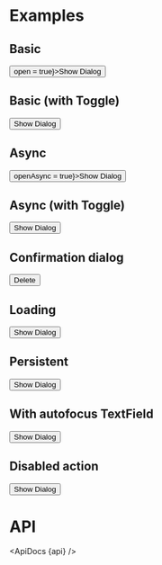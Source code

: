 <script>
  import { mdiTrashCan } from '@mdi/js';

  import api from '$lib/components/Dialog.svelte?raw&sveld';
  import ApiDocs from '$lib/components/ApiDocs.svelte';

  import Button from '$lib/components/Button.svelte';
  import Dialog from '$lib/components/Dialog.svelte';
  import Preview from '$lib/components/Preview.svelte';
  import TextField from '$lib/components/TextField.svelte';
  import Toggle from '$lib/components/Toggle.svelte';

  let open = false;
  let openAsync = false;
  let loading = false;
</script>

<h1>Examples</h1>

<h2>Basic</h2>

<Preview>
  <Button on:click={() => open = true}>Show Dialog</Button>
  <Dialog bind:open>
    <div slot="title">Are you sure you want to do that?</div>
    <div slot="actions">
      <Button variant="filled" color="blue">
        Close
      </Button>
    </div>
  </Dialog>
</Preview>

<h2>Basic (with Toggle)</h2>

<Preview>
  <Toggle let:on={open} let:toggle>
    <Button on:click={toggle}>Show Dialog</Button>
    <Dialog {open} on:close={toggle}>
      <div slot="title">Are you sure you want to do that?</div>
      <div slot="actions">
        <Button variant="filled" color="blue">
          Close
        </Button>
      </div>
    </Dialog>
  </Toggle>
</Preview>

<h2>Async</h2>

<Preview>
  <Button on:click={() => openAsync = true}>Show Dialog</Button>
  <Dialog bind:open={openAsync} {loading} persistent={loading}>
    <div slot="title">Are you sure you want to do that?</div>
    <div slot="actions">
      <Button
        on:click={(e) => {
            // Wait for response before closing (done explicitly)
          e.stopPropagation();
          loading = true;
          setTimeout(() => {
            loading = false;
            openAsync = false
          }, 1000)
        }}
        variant="filled" color="blue"
      >
        Save
      </Button>
      <Button>Cancel</Button>
    </div>
  </Dialog>
</Preview>

<h2>Async (with Toggle)</h2>

<Preview>
  <Toggle let:on={open} let:toggleOn let:toggleOff>
    <Button on:click={toggleOn}>Show Dialog</Button>
    <Dialog {open} on:close={toggleOff} {loading} persistent={loading}>
      <div slot="title">Are you sure you want to do that?</div>
      <div slot="actions">
        <Button
          on:click={(e) => {
            // Wait for response before closing (done explicitly)
            e.stopPropagation();
            loading = true;
            setTimeout(() => {
              loading = false;
              toggleOff();
            }, 1000)
          }}
          variant="filled" color="blue"
        >
          Save
        </Button>
        <Button>Cancel</Button>
      </div>
    </Dialog>
  </Toggle>
</Preview>

<h2>Confirmation dialog</h2>

<Preview>
  <Toggle let:on={open} let:toggle>
    <Button icon={mdiTrashCan} on:click={toggle} class="text-red-500">
      Delete
    </Button>
    <Dialog {open} on:close={toggle}>
      <div slot="title">Are you sure?</div>
      <div class="px-6 py-3">
        This will permanently delete the item and can not be undone.
      </div>
      <div slot="actions">
        <Button
          on:click={() => { console.log('Deleting item...') }}
          class="bg-red-500 text-white hover:bg-red-600"
        >
          Yes, delete item
        </Button>
        <Button>Cancel</Button>
      </div>
    </Dialog>
  </Toggle>
</Preview>

<h2>Loading</h2>

<Preview>
  <Toggle let:on={open} let:toggle>
    <Button on:click={toggle}>Show Dialog</Button>
    <Dialog {open} on:close={toggle} loading>
      <div slot="title">Are you sure you want to do that?</div>
      <div slot="actions">
        <Button variant="filled" color="blue">
          Close
        </Button>
      </div>
    </Dialog>
  </Toggle>
</Preview>

<h2>Persistent</h2>

<Preview>
  <Toggle let:on={open} let:toggle>
    <Button on:click={toggle}>Show Dialog</Button>
    <Dialog {open} on:close={toggle} persistent>
      <div slot="title">Are you sure you want to do that?</div>
      <div slot="actions">
        <Button variant="filled" color="blue">Yes</Button>
        <Button>No</Button>
      </div>
    </Dialog>
  </Toggle>
</Preview>

<h2>With autofocus TextField</h2>

<Preview>
  <Toggle let:on={open} let:toggle>
    <Button on:click={toggle}>Show Dialog</Button>
    <Dialog {open} on:close={toggle}>
      <div slot="title">How old are you?</div>
      <div class="p-2">
        <TextField label="Age" autofocus />
      </div>
      <div slot="actions">
        <Button variant="filled" color="blue">OK</Button>
        <Button>Cancel</Button>
      </div>
    </Dialog>
  </Toggle>
</Preview>

<h2>Disabled action</h2>

<Preview>
  <Toggle let:on={open} let:toggle>
    <Button on:click={toggle}>Show Dialog</Button>
    <Dialog {open} on:close={toggle}>
      <div slot="title">Are you sure you want to do that?</div>
      <div slot="actions">
        <Button variant="filled" color="blue" disabled>
          Don't touch
        </Button>
        <Button>
          Close
        </Button>
      </div>
    </Dialog>
  </Toggle>
</Preview>

<h1>API</h1>

<ApiDocs {api} />

